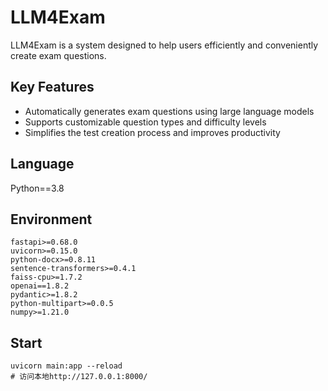 # LLM4Exam
LLM4Exam is a system designed to help users efficiently and conveniently create exam questions.

## Key Features
- Automatically generates exam questions using large language models
- Supports customizable question types and difficulty levels
- Simplifies the test creation process and improves productivity


## Language
Python==3.8

## Environment
```
fastapi>=0.68.0
uvicorn>=0.15.0
python-docx>=0.8.11
sentence-transformers>=0.4.1
faiss-cpu>=1.7.2
openai==1.8.2
pydantic>=1.8.2
python-multipart>=0.0.5
numpy>=1.21.0
```

## Start
```
uvicorn main:app --reload
# 访问本地http://127.0.0.1:8000/
```
